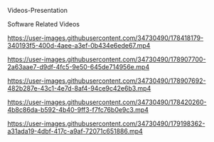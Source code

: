 Videos-Presentation

Software Related Videos


https://user-images.githubusercontent.com/34730490/178418179-340193f5-400d-4aee-a3ef-0b434e6ede67.mp4




https://user-images.githubusercontent.com/34730490/178907700-2a63aae7-d9df-4fc5-9e50-645de714956e.mp4


https://user-images.githubusercontent.com/34730490/178907692-482b287e-43c1-4e7d-8af4-94ce9c42e6b3.mp4




https://user-images.githubusercontent.com/34730490/178420260-4b8c86da-b592-4b40-9ff3-f7fc76b0e9c3.mp4



https://user-images.githubusercontent.com/34730490/179198362-a31ada19-4dbf-417c-a9af-72071c651886.mp4

